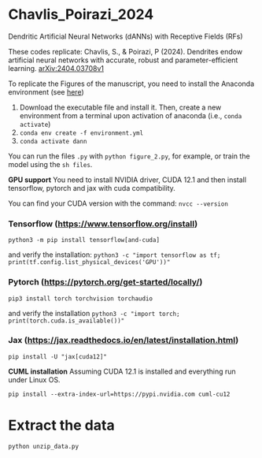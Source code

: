 # Chavlis_Poirazi_2024
Dendritic Artificial Neural Networks (dANNs) with Receptive Fields (RFs)

These codes replicate: Chavlis, S., & Poirazi, P (2024). Dendrites endow artificial neural networks with accurate, robust and parameter-efficient learning. [arXiv:2404.03708v1](https://arxiv.org/abs/2404.03708v1)

To replicate the Figures of the manuscript, you need to install the Anaconda environment (see [here](https://www.anaconda.com/download/))

1. Download the executable file and install it. Then, create a new environment from a terminal upon activation of anaconda (i.e., ```conda activate```)
2. ```conda env create -f environment.yml```
3. ```conda activate dann```

You can run the files `.py` with `python figure_2.py`, for example, or train the model using the `sh files`.


**GPU support**
You need to install NVIDIA driver, CUDA 12.1 and then install tensorflow, pytorch and jax with cuda compatibility.

You can find your CUDA version with the command:
```nvcc --version```

### Tensorflow (https://www.tensorflow.org/install)
```python3 -m pip install tensorflow[and-cuda]```

and verify the installation:
```python3 -c "import tensorflow as tf; print(tf.config.list_physical_devices('GPU'))"```

### Pytorch (https://pytorch.org/get-started/locally/)
```pip3 install torch torchvision torchaudio```

and verify the installation
```python3 -c "import torch; print(torch.cuda.is_available())"```

### Jax (https://jax.readthedocs.io/en/latest/installation.html)
```pip install -U "jax[cuda12]"```


**CUML installation** 
Assuming CUDA 12.1 is installed and everything run under Linux OS.

```pip install --extra-index-url=https://pypi.nvidia.com cuml-cu12```

# Extract the data

`python unzip_data.py`


